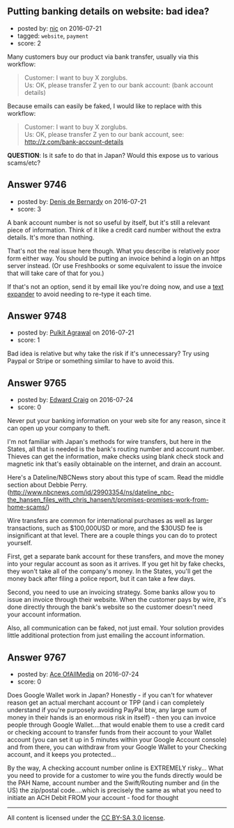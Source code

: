 ## Putting banking details on website: bad idea?

- posted by: [nic](https://stackexchange.com/users/80211/nic) on 2016-07-21
- tagged: `website`, `payment`
- score: 2

Many customers buy our product via bank transfer, usually via this workflow:

> Customer: I want to buy X zorglubs.  
> Us: OK, please transfer Z yen to our bank account: (bank account details)

Because emails can easily be faked, I would like to replace with this workflow:

> Customer: I want to buy X zorglubs.  
> Us: OK, please transfer Z yen to our bank account, see: http://z.com/bank-account-details

**QUESTION**: Is it safe to do that in Japan? Would this expose us to various scams/etc?


## Answer 9746

- posted by: [Denis de Bernardy](https://stackexchange.com/users/182468/denis-de-bernardy) on 2016-07-21
- score: 3

A bank account number is not so useful by itself, but it's still a relevant piece of information. Think of it like a credit card number without the extra details. It's more than nothing.

That's not the real issue here though. What you describe is relatively poor form either way. You should be putting an invoice behind a login on an https server instead. (Or use Freshbooks or some equivalent to issue the invoice that will take care of that for you.)

If that's not an option, send it by email like you're doing now, and use a [text expander](http://lifehacker.com/a-comprehensive-guide-to-textexpander-1616374942) to avoid needing to re-type it each time.


## Answer 9748

- posted by: [Pulkit Agrawal](https://stackexchange.com/users/6564375/pulkit-agrawal) on 2016-07-21
- score: 1

Bad idea is relative but why take the risk if it's unnecessary? Try using Paypal or Stripe or something similar to have to avoid this.


## Answer 9765

- posted by: [Edward Craig](https://stackexchange.com/users/8882535/edward-craig) on 2016-07-24
- score: 0

Never put your banking information on your web site for any reason, since it can open up your company to theft.

I'm not familiar with Japan's methods for wire transfers, but here in the States, all that is needed is the bank's routing number and account number.  Thieves can get the information, make checks using blank check stock and magnetic ink that's easily obtainable on the internet, and drain an account.

Here's a Dateline/NBCNews story about this type of scam.  Read the middle section about Debbie Perry. (http://www.nbcnews.com/id/29903354/ns/dateline_nbc-the_hansen_files_with_chris_hansen/t/promises-promises-work-from-home-scams/)

Wire transfers are common for international purchases as well as larger transactions, such as $100,000USD or more, and the $30USD fee is insignificant at that level.  There are a couple things you can do to protect yourself.

First, get a separate bank account for these transfers, and move the money into your regular account as soon as it arrives.  If you get hit by fake checks, they won't take all of the company's money.  In the States, you'll get the money back after filing a police report, but it can take a few days.

Second, you need to use an invoicing strategy.  Some banks allow you to issue an invoice through their website.  When the customer pays by wire, it's done directly through the bank's website so the customer doesn't need your account information.

Also, all communication can be faked, not just email.  Your solution provides little additional protection from just emailing the account information.


## Answer 9767

- posted by: [Ace OfAllMedia](https://stackexchange.com/users/8881266/ace-ofallmedia) on 2016-07-24
- score: 0

Does Google Wallet work in Japan? Honestly - if you can't for whatever reason get an actual merchant account  or TPP (and i can completely understand if you're purposely avoiding PayPal btw, any large sum of money in their hands is an enormous risk in itself) - then you can invoice people through Google Wallet....that would enable them to use a credit card or checking account to transfer funds from their account to your Wallet account (you can set it up in 5 minutes within your Google Account console) and from there, you can withdraw from your Google Wallet to your Checking account, and it keeps you protected...

By the way, A checking account number online is EXTREMELY risky... What you need to provide for a customer to wire you the funds directly would be the PAH Name, account number and the Swift/Routing number and (in the US) the zip/postal code....which is precisely the same as what you need to initiate an ACH Debit FROM your account - food for thought



---

All content is licensed under the [CC BY-SA 3.0 license](https://creativecommons.org/licenses/by-sa/3.0/).
